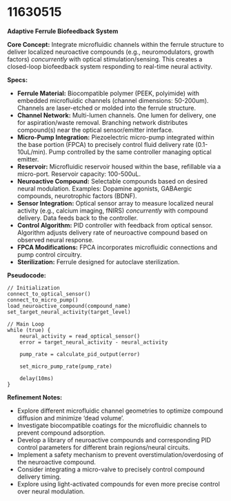 # 11630515

**Adaptive Ferrule Biofeedback System**

**Core Concept:** Integrate microfluidic channels within the ferrule structure to deliver localized neuroactive compounds (e.g., neuromodulators, growth factors) *concurrently* with optical stimulation/sensing. This creates a closed-loop biofeedback system responding to real-time neural activity.

**Specs:**

*   **Ferrule Material:** Biocompatible polymer (PEEK, polyimide) with embedded microfluidic channels (channel dimensions: 50-200um). Channels are laser-etched or molded into the ferrule structure.
*   **Channel Network:** Multi-lumen channels. One lumen for delivery, one for aspiration/waste removal. Branching network distributes compound(s) near the optical sensor/emitter interface.
*   **Micro-Pump Integration:** Piezoelectric micro-pump integrated within the base portion (FPCA) to precisely control fluid delivery rate (0.1-10uL/min). Pump controlled by the same controller managing optical emitter.
*   **Reservoir:** Microfluidic reservoir housed within the base, refillable via a micro-port. Reservoir capacity: 100-500uL.
*   **Neuroactive Compound:** Selectable compounds based on desired neural modulation. Examples: Dopamine agonists, GABAergic compounds, neurotrophic factors (BDNF).
*   **Sensor Integration:** Optical sensor array to measure localized neural activity (e.g., calcium imaging, fNIRS) *concurrently* with compound delivery. Data feeds back to the controller.
*   **Control Algorithm:** PID controller with feedback from optical sensor. Algorithm adjusts delivery rate of neuroactive compound based on observed neural response.
*   **FPCA Modifications:** FPCA incorporates microfluidic connections and pump control circuitry.
*    **Sterilization:** Ferrule designed for autoclave sterilization.

**Pseudocode:**

```
// Initialization
connect_to_optical_sensor()
connect_to_micro_pump()
load_neuroactive_compound(compound_name)
set_target_neural_activity(target_level)

// Main Loop
while (true) {
    neural_activity = read_optical_sensor()
    error = target_neural_activity - neural_activity
    
    pump_rate = calculate_pid_output(error)
    
    set_micro_pump_rate(pump_rate)
    
    delay(10ms)
}
```

**Refinement Notes:**

*   Explore different microfluidic channel geometries to optimize compound diffusion and minimize ‘dead volume’.
*   Investigate biocompatible coatings for the microfluidic channels to prevent compound adsorption.
*   Develop a library of neuroactive compounds and corresponding PID control parameters for different brain regions/neural circuits.
*   Implement a safety mechanism to prevent overstimulation/overdosing of the neuroactive compound.
*   Consider integrating a micro-valve to precisely control compound delivery timing.
*   Explore using light-activated compounds for even more precise control over neural modulation.